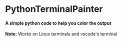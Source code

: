 # PythonTerminalPainter
#### A simple python code to help you color the output
**Note:** Works on Linux terminals and vscode's terminal
